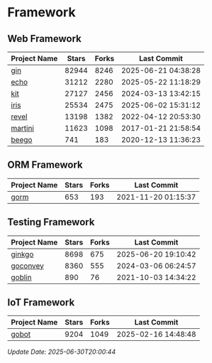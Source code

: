 # Framework

## Web Framework
| Project Name | Stars | Forks | Last Commit |
| ------------ | ----- | ----- | ----------- |
| [gin](https://github.com/gin-gonic/gin) | 82944 | 8246 | 2025-06-21 04:38:28 |
| [echo](https://github.com/labstack/echo) | 31212 | 2280 | 2025-05-22 11:18:29 |
| [kit](https://github.com/go-kit/kit) | 27127 | 2456 | 2024-03-13 13:42:15 |
| [iris](https://github.com/kataras/iris) | 25534 | 2475 | 2025-06-02 15:31:12 |
| [revel](https://github.com/revel/revel) | 13198 | 1382 | 2022-04-12 20:53:30 |
| [martini](https://github.com/go-martini/martini) | 11623 | 1098 | 2017-01-21 21:58:54 |
| [beego](https://github.com/astaxie/beego) | 741 | 183 | 2020-12-13 11:36:23 |

## ORM Framework
| Project Name | Stars | Forks | Last Commit |
| ------------ | ----- | ----- | ----------- |
| [gorm](https://github.com/jinzhu/gorm) | 653 | 193 | 2021-11-20 01:15:37 |

## Testing Framework
| Project Name | Stars | Forks | Last Commit |
| ------------ | ----- | ----- | ----------- |
| [ginkgo](https://github.com/onsi/ginkgo) | 8698 | 675 | 2025-06-20 19:10:42 |
| [goconvey](https://github.com/smartystreets/goconvey) | 8360 | 555 | 2024-03-06 06:24:57 |
| [goblin](https://github.com/franela/goblin) | 890 | 76 | 2021-10-03 14:34:22 |

## IoT Framework
| Project Name | Stars | Forks | Last Commit |
| ------------ | ----- | ----- | ----------- |
| [gobot](https://github.com/hybridgroup/gobot) | 9204 | 1049 | 2025-02-16 14:48:48 |

*Update Date: 2025-06-30T20:00:44*